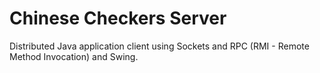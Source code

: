 # Chinese Checkers Server

Distributed Java application client using Sockets and RPC (RMI - Remote Method Invocation) and Swing.
